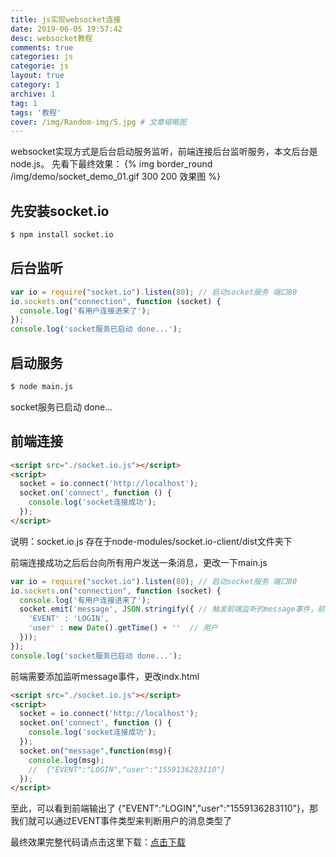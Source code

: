 ```yaml
---
title: js实现websocket连接
date: 2019-06-05 19:57:42
desc: websocket教程
comments: true
categories: js
categorie: js
layout: true
category: 1
archive: 1
tag: 1
tags: '教程'
cover: /img/Random-img/5.jpg # 文章缩略图
---
```

websocket实现方式是后台启动服务监听，前端连接后台监听服务，本文后台是node.js。
先看下最终效果：
{% img border_round /img/demo/socket_demo_01.gif 300 200 效果图 %}

## 先安装socket.io
``` bash
$ npm install socket.io
```

## 后台监听
``` js main.js
var io = require("socket.io").listen(80); // 启动socket服务 端口80
io.sockets.on("connection", function (socket) {
  console.log('有用户连接进来了');
});
console.log('socket服务已启动 done...');
```

## 启动服务
``` bash
$ node main.js
```
socket服务已启动 done...

## 前端连接
``` html index.html
<script src="./socket.io.js"></script>
<script>
  socket = io.connect('http://localhost');
  socket.on('connect', function () {
    console.log('socket连接成功');
  });
</script>
```
说明：socket.io.js 存在于node-modules/socket.io-client/dist文件夹下

前端连接成功之后后台向所有用户发送一条消息，更改一下main.js
``` js main.js
var io = require("socket.io").listen(80); // 启动socket服务 端口80
io.sockets.on("connection", function (socket) {
  console.log('有用户连接进来了');
  socket.emit('message', JSON.stringify({ // 触发前端监听的message事件，前端需要有监听
    'EVENT' : 'LOGIN',
    'user' : new Date().getTime() + ''  // 用户
  }));
});
console.log('socket服务已启动 done...');
```

前端需要添加监听message事件，更改indx.html
``` html index.html
<script src="./socket.io.js"></script>
<script>
  socket = io.connect('http://localhost');
  socket.on('connect', function () {
    console.log('socket连接成功');
  });
  socket.on("message",function(msg){
    console.log(msg);
    //  {"EVENT":"LOGIN","user":"1559136283110"}
  });
</script>
```
至此，可以看到前端输出了 {"EVENT":"LOGIN","user":"1559136283110"}，那我们就可以通过EVENT事件类型来判断用户的消息类型了

最终效果完整代码请点击这里下载：[点击下载](http://www.sunfengfeng.com/websocket/websocket.zip)

